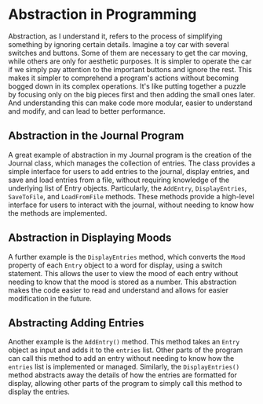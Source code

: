 # Abstraction in Programming

Abstraction, as I understand it, refers to the process of simplifying something by ignoring certain details. Imagine a toy car with several switches and buttons. Some of them are necessary to get the car moving, while others are only for aesthetic purposes. It is simpler to operate the car if we simply pay attention to the important buttons and ignore the rest. This makes it simpler to comprehend a program's actions without becoming bogged down in its complex operations. It's like putting together a puzzle by focusing only on the big pieces first and then adding the small ones later. And understanding this can make code more modular, easier to understand and modify, and can lead to better performance.

## Abstraction in the Journal Program

A great example of abstraction in my Journal program is the creation of the Journal class, which manages the collection of entries. The class provides a simple interface for users to add entries to the journal, display entries, and save and load entries from a file, without requiring knowledge of the underlying list of Entry objects. Particularly, the `AddEntry`, `DisplayEntries`, `SaveToFile`, and `LoadFromFile` methods. These methods provide a high-level interface for users to interact with the journal, without needing to know how the methods are implemented.

## Abstraction in Displaying Moods

A further example is the `DisplayEntries` method, which converts the `Mood` property of each `Entry` object to a word for display, using a switch statement. This allows the user to view the mood of each entry without needing to know that the mood is stored as a number. This abstraction makes the code easier to read and understand and allows for easier modification in the future.

## Abstracting Adding Entries

Another example is the `AddEntry()` method. This method takes an `Entry` object as input and adds it to the `entries` list. Other parts of the program can call this method to add an entry without needing to know how the `entries` list is implemented or managed. Similarly, the `DisplayEntries()` method abstracts away the details of how the entries are formatted for display, allowing other parts of the program to simply call this method to display the entries.
